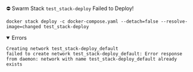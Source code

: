 ⛔ Swarm Stack `test_stack-deploy` Failed to Deploy!

```text
docker stack deploy -c docker-compose.yaml --detach=false --resolve-image=changed test_stack-deploy
```

<details open><summary>Errors</summary>

```text
Creating network test_stack-deploy_default
failed to create network test_stack-deploy_default: Error response from daemon: network with name test_stack-deploy_default already exists
```

</details>
